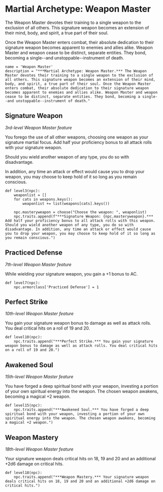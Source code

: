 # Martial Archetype: Weapon Master
The Weapon Master devotes their training to a single weapon to the exclusion of all others. This signature weapon becomes an extension of their mind, body, and spirit, a true part of their soul.

Once the Weapon Master enters combat, their absolute dedication to their signature weapon becomes apparent to enemies and allies alike. Weapon Master and weapon cease to be distinct, separate entities. They bond, becoming a single--and unstoppable--instrument of death.

```
name = 'Weapon Master'
description = "***Martial Archetype: Weapon Master.*** The Weapon Master devotes their training to a single weapon to the exclusion of all others. This signature weapon becomes an extension of their mind, body, and spirit, a true part of their soul. Once the Weapon Master enters combat, their absolute dedication to their signature weapon becomes apparent to enemies and allies alike. Weapon Master and weapon cease to be distinct, separate entities. They bond, becoming a single--and unstoppable--instrument of death."
```


## Signature Weapon
*3rd-level Weapon Master feature*

You forego the use of all other weapons, choosing one weapon as your signature martial focus. Add half your proficiency bonus to all attack rolls with your signature weapon.

Should you wield another weapon of any type, you do so with disadvantage.

In addition, any time an attack or effect would cause you to drop your weapon, you may choose to keep hold of it so long as you remain conscious.

```
def level3(npc):
    weaponlist = []
    for cats in weapons.keys():
        weaponlist += list(weapons[cats].keys())

    npc.masteryweapon = choose("Choose the weapon: ", weaponlist)
    npc.traits.append(f"***Signature Weapon: {npc.masteryweapon}.*** Add half your proficiency bonus to all attack rolls with this weapon. Should you wield another weapon of any type, you do so with disadvantage. In addition, any time an attack or effect would cause you to drop your weapon, you may choose to keep hold of it so long as you remain conscious.")
```

## Practiced Defense
*7th-level Weapon Master feature*

While wielding your signature weapon, you gain a +1 bonus to AC. 

```
def level7(npc):
    npc.armorclass['Practiced Defense'] = 1
```

## Perfect Strike
*10th-level Weapon Master feature*

You gain your signature weapon bonus to damage as well as attack rolls. You deal critical hits on a roll of 19 and 20.

```
def level10(npc):
    npc.traits.append("***Perfect Strike.*** You gain your signature weapon bonus to damage as well as attack rolls. You deal critical hits on a roll of 19 and 20.")
```

## Awakened Soul
*15th-level Weapon Master feature*

You have forged a deep spiritual bond with your weapon, investing a portion of your own spiritual energy into the weapon. The chosen weapon awakens, becoming a magical +2 weapon.

```
def level15(npc):
    npc.traits.append("***Awakened Soul.*** You have forged a deep spiritual bond with your weapon, investing a portion of your own spiritual energy into the weapon. The chosen weapon awakens, becoming a magical +2 weapon.")
```

## Weapon Mastery
*18th-level Weapon Master feature*

Your signature weapon deals critical hits on 18, 19 and 20 and an additional +2d6 damage on critical hits. 

```
def level18(npc):
    npc.traits.append("***Weapon Mastery.*** Your signature weapon deals critical hits on 18, 19 and 20 and an additional +2d6 damage on critical hits.")
```
